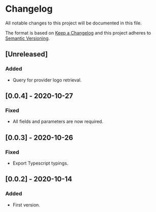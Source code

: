 # Changelog

All notable changes to this project will be documented in this file.

The format is based on [Keep a Changelog](http://keepachangelog.com/en/1.0.0/)
and this project adheres to [Semantic Versioning](http://semver.org/spec/v2.0.0.html).

## [Unreleased]
### Added
- Query for provider logo retrieval.

## [0.0.4] - 2020-10-27
### Fixed
- All fields and parameters are now required.

## [0.0.3] - 2020-10-26
### Fixed
- Export Typescript typings.

## [0.0.2] - 2020-10-14
### Added
- First version.
